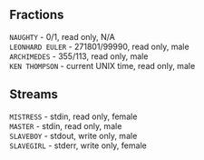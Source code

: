 ## Fractions
`NAUGHTY` - 0/1, read only, N/A  
`LEONHARD EULER` - 271801/99990, read only, male  
`ARCHIMEDES` - 355/113, read only, male  
`KEN THOMPSON` - current UNIX time, read only, male

## Streams
`MISTRESS` - stdin, read only, female  
`MASTER` - stdin, read only, male  
`SLAVEBOY` - stdout, write only, male  
`SLAVEGIRL` - stderr, write only, female

